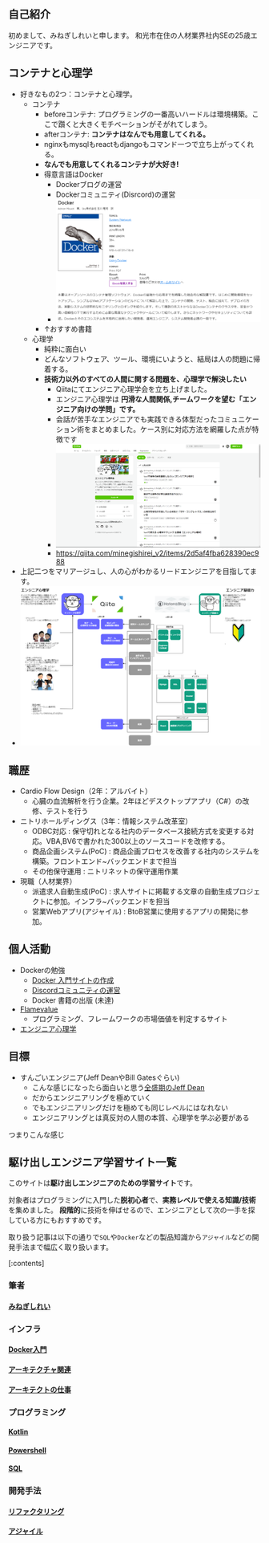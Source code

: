 


## 自己紹介

初めまして、みねぎしれいと申します。
和光市在住の人材業界社内SEの25歳エンジニアです。




## コンテナと心理学

- 好きなもの2つ：コンテナと心理学。
  - コンテナ
    - beforeコンテナ: プログラミングの一番高いハードルは環境構築。ここで躓くと大きくモチベーションがそがれてしまう。
    - afterコンテナ: **コンテナはなんでも用意してくれる。** 
    - nginxもmysqlもreactもdjangoもコマンド一つで立ち上がってくれる。
    - **なんでも用意してくれるコンテナが大好き!**
    - 得意言語はDocker
      - Dockerブログの運営
      - Dockerコミュニティ(Disrcord)の運営
      - <img src="https://github.com/minegishirei/minegishirei/blob/main/img/enter_docker.png?raw=true">
    - ↑おすすめ書籍
  - 心理学
    - 純粋に面白い
    - どんなソフトウェア、ツール、環境にいようと、結局は人の問題に帰着する。
    - **技術力以外のすべての人間に関する問題を、心理学で解決したい**
      - Qiitaにてエンジニア心理学会を立ち上げました。
      - エンジニア心理学は **円滑な人間関係,チームワークを望む「エンジニア向けの学問」です。** 
      - 会話が苦手なエンジニアでも実践できる体型だったコミュニケーション術をまとめました。ケース別に対応方法を網羅した点が特徴です
      - <img src="https://github.com/minegishirei/minegishirei/blob/main/img/engineer_psychology.png?raw=true">
      - https://qiita.com/minegishirei_v2/items/2d5af4fba628390ec988
- 上記二つをマリアージュし、人の心がわかるリードエンジニアを目指してます。
- <img src="https://github.com/minegishirei/draw_v1/blob/main/life.draw.io-engineer_psychology.drawio.png?raw=true">




## 職歴

- Cardio Flow Design（2年：アルバイト）
  - 心臓の血流解析を行う企業。2年ほどデスクトップアプリ（C#）の改修、テストを行う
- ニトリホールディングス（3年：情報システム改革室）
  - ODBC対応 : 保守切れとなる社内のデータベース接続方式を変更する対応。VBA,BV6で書かれた300以上のソースコードを改修する。
  - 商品企画システム(PoC) : 商品企画プロセスを改善する社内のシステムを構築。フロントエンド~バックエンドまで担当
  - その他保守運用 : ニトリネットの保守運用作業
- 現職（人材業界）
  - 派遣求人自動生成(PoC) : 求人サイトに掲載する文章の自動生成プロジェクトに参加。インフラ~バックエンドを担当
  - 営業Webアプリ(アジャイル) : BtoB営業に使用するアプリの開発に参加。




## 個人活動

- Dockerの勉強
  - [Docker 入門サイトの作成](https://minegishirei.hatenablog.com/entry/2023/09/02/213936)
  - [Discordコミュニティの運営](https://discord.gg/jQ9J3kPmAg)
  - Docker 書籍の出版 (未達)
- [Flamevalue](https://minegishirei.github.io/flamevalue_site/code/vue-notus/dist/tables.html)
  - プログラミング、フレームワークの市場価値を判定するサイト
- [エンジニア心理学]()


## 目標

- すんごいエンジニア(Jeff DeanやBill Gatesぐらい)
  - こんな感じになったら面白いと思う[全盛期のJeff Dean](https://qiita.com/umegaya/items/ef69461d6f4967d5c623)
  - だからエンジニアリングを極めていく
  - でもエンジニアリングだけを極めても同じレベルにはなれない
  - エンジニアリングとは真反対の人間の本質、心理学を学ぶ必要がある

つまりこんな感じ






## 駆け出しエンジニア学習サイト一覧

このサイトは**駆け出しエンジニアのための学習サイト**です。

対象者はプログラミングに入門した**脱初心者**で、**実務レベルで使える知識/技術**を集めました。
**段階的**に技術を伸ばせるので、エンジニアとして次の一手を探している方にもおすすめです。

取り扱う記事は以下の通りで`SQL`や`Docker`などの製品知識から`アジャイル`などの開発手法まで幅広く取り扱います。

[:contents]

### 筆者

#### [みねぎしれい](https://minegishirei.hatenablog.com/entry/2023/01/27/114655)



### インフラ

#### [Docker入門](https://minegishirei.hatenablog.com/entry/2023/09/02/213936)

#### [アーキテクチャ関連](https://minegishirei.hatenablog.com/entry/2023/01/27/183831)

#### [アーキテクトの仕事](https://minegishirei.hatenablog.com/entry/2023/02/07/114407)


### プログラミング

#### [Kotlin](https://minegishirei.hatenablog.com/entry/2023/02/09/101751)

#### [Powershell](ttps://minegishirei.hatenablog.com/entry/2023/02/15/162959)

#### [SQL](https://minegishirei.hatenablog.com/archive/category/SQL)


### 開発手法

#### [リファクタリング](https://minegishirei.hatenablog.com/entry/2023/02/02/165446:embed:cite)


#### [アジャイル](https://minegishirei.hatenablog.com/entry/2023/01/27/164337)




